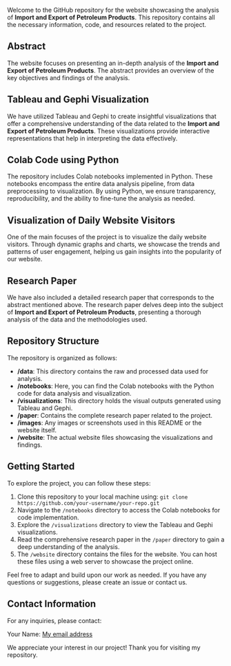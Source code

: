 Welcome to the GitHub repository for the website showcasing the analysis of **Import and Export of Petroleum Products**. This repository contains all the necessary information, code, and resources related to the project.

## Abstract

The website focuses on presenting an in-depth analysis of the **Import and Export of Petroleum Products**. The abstract provides an overview of the key objectives and findings of the analysis.

## Tableau and Gephi Visualization

We have utilized Tableau and Gephi to create insightful visualizations that offer a comprehensive understanding of the data related to the **Import and Export of Petroleum Products**. These visualizations provide interactive representations that help in interpreting the data effectively.

## Colab Code using Python

The repository includes Colab notebooks implemented in Python. These notebooks encompass the entire data analysis pipeline, from data preprocessing to visualization. By using Python, we ensure transparency, reproducibility, and the ability to fine-tune the analysis as needed.

## Visualization of Daily Website Visitors

One of the main focuses of the project is to visualize the daily website visitors. Through dynamic graphs and charts, we showcase the trends and patterns of user engagement, helping us gain insights into the popularity of our website.

## Research Paper

We have also included a detailed research paper that corresponds to the abstract mentioned above. The research paper delves deep into the subject of **Import and Export of Petroleum Products**, presenting a thorough analysis of the data and the methodologies used.

## Repository Structure

The repository is organized as follows:

- **/data**: This directory contains the raw and processed data used for analysis.
- **/notebooks**: Here, you can find the Colab notebooks with the Python code for data analysis and visualization.
- **/visualizations**: This directory holds the visual outputs generated using Tableau and Gephi.
- **/paper**: Contains the complete research paper related to the project.
- **/images**: Any images or screenshots used in this README or the website itself.
- **/website**: The actual website files showcasing the visualizations and findings.

## Getting Started

To explore the project, you can follow these steps:

1. Clone this repository to your local machine using: `git clone https://github.com/your-username/your-repo.git`
2. Navigate to the `/notebooks` directory to access the Colab notebooks for code implementation.
3. Explore the `/visualizations` directory to view the Tableau and Gephi visualizations.
4. Read the comprehensive research paper in the `/paper` directory to gain a deep understanding of the analysis.
5. The `/website` directory contains the files for the website. You can host these files using a web server to showcase the project online.

Feel free to adapt and build upon our work as needed. If you have any questions or suggestions, please create an issue or contact us.

## Contact Information

For any inquiries, please contact:

Your Name: [My email address](mailto:aalapsangvikar0@gmail.com)

We appreciate your interest in our project! Thank you for visiting my repository.
